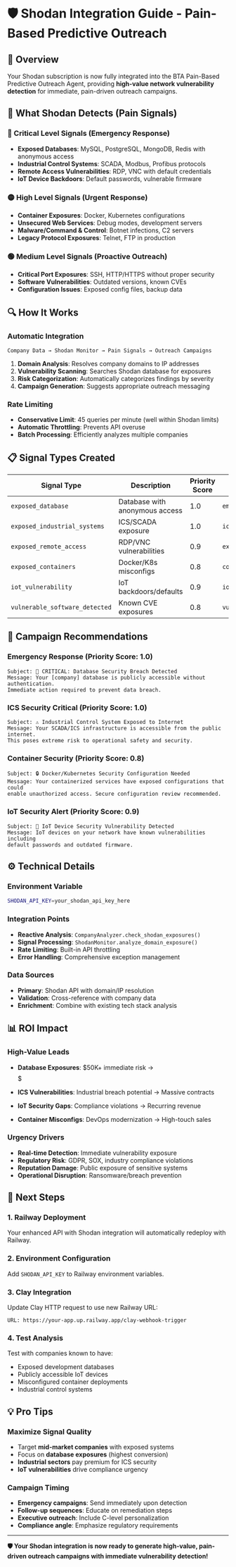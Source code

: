 # 🛡️ Shodan Integration Guide - Pain-Based Predictive Outreach

## 🎯 **Overview**

Your Shodan subscription is now fully integrated into the BTA Pain-Based Predictive Outreach Agent, providing **high-value network vulnerability detection** for immediate, pain-driven outreach campaigns.

## 🚨 **What Shodan Detects (Pain Signals)**

### **🔴 Critical Level Signals (Emergency Response)**

- **Exposed Databases**: MySQL, PostgreSQL, MongoDB, Redis with anonymous access
- **Industrial Control Systems**: SCADA, Modbus, Profibus protocols  
- **Remote Access Vulnerabilities**: RDP, VNC with default credentials
- **IoT Device Backdoors**: Default passwords, vulnerable firmware

### **🟡 High Level Signals (Urgent Response)**

- **Container Exposures**: Docker, Kubernetes configurations  
- **Unsecured Web Services**: Debug modes, development servers
- **Malware/Command & Control**: Botnet infections, C2 servers
- **Legacy Protocol Exposures**: Telnet, FTP in production

### **🟢 Medium Level Signals (Proactive Outreach)**

- **Critical Port Exposures**: SSH, HTTP/HTTPS without proper security
- **Software Vulnerabilities**: Outdated versions, known CVEs
- **Configuration Issues**: Exposed config files, backup data

## 🔍 **How It Works**

### **Automatic Integration**
```
Company Data → Shodan Monitor → Pain Signals → Outreach Campaigns
```

1. **Domain Analysis**: Resolves company domains to IP addresses
2. **Vulnerability Scanning**: Searches Shodan database for exposures  
3. **Risk Categorization**: Automatically categorizes findings by severity
4. **Campaign Generation**: Suggests appropriate outreach messaging

### **Rate Limiting**
- **Conservative Limit**: 45 queries per minute (well within Shodan limits)
- **Automatic Throttling**: Prevents API overuse
- **Batch Processing**: Efficiently analyzes multiple companies

## 📋 **Signal Types Created**

| Signal Type | Description | Priority Score | Campaign Type |
|-------------|-------------|----------------|---------------|
| `exposed_database` | Database with anonymous access | 1.0 | `emergency_response` |
| `exposed_industrial_systems` | ICS/SCADA exposure | 1.0 | `ics_security_critical` |
| `exposed_remote_access` | RDP/VNC vulnerabilities | 0.9 | `exposed_access_points` |
| `exposed_containers` | Docker/K8s misconfigs | 0.8 | `container_security_breach` |
| `iot_vulnerability` | IoT backdoors/defaults | 0.9 | `iot_security_alert` |
| `vulnerable_software_detected` | Known CVE exposures | 0.8 | `vulnerability_response` |

## 🎯 **Campaign Recommendations**

### **Emergency Response** (Priority Score: 1.0)
```
Subject: 🚨 CRITICAL: Database Security Breach Detected
Message: Your [company] database is publicly accessible without authentication. 
Immediate action required to prevent data breach.
```

### **ICS Security Critical** (Priority Score: 1.0)
```
Subject: ⚠️ Industrial Control System Exposed to Internet
Message: Your SCADA/ICS infrastructure is accessible from the public internet.
This poses extreme risk to operational safety and security.
```

### **Container Security** (Priority Score: 0.8)
```
Subject: 🔒 Docker/Kubernetes Security Configuration Needed
Message: Your containerized services have exposed configurations that could 
enable unauthorized access. Secure configuration review recommended.
```

### **IoT Security Alert** (Priority Score: 0.9)
```
Subject: 📡 IoT Device Security Vulnerability Detected  
Message: IoT devices on your network have known vulnerabilities including 
default passwords and outdated firmware.
```

## ⚙️ **Technical Details**

### **Environment Variable**
```bash
SHODAN_API_KEY=your_shodan_api_key_here
```

### **Integration Points**
- **Reactive Analysis**: `CompanyAnalyzer.check_shodan_exposures()`
- **Signal Processing**: `ShodanMonitor.analyze_domain_exposure()`  
- **Rate Limiting**: Built-in API throttling
- **Error Handling**: Comprehensive exception management

### **Data Sources**
- **Primary**: Shodan API with domain/IP resolution
- **Validation**: Cross-reference with company data
- **Enrichment**: Combine with existing tech stack analysis

## 📊 **ROI Impact**

### **High-Value Leads**
- **Database Exposures**: $50K+ immediate risk → $$$$$

- **ICS Vulnerabilities**: Industrial breach potential → Massive contracts

- **IoT Security Gaps**: Compliance violations → Recurring revenue

- **Container Misconfigs**: DevOps modernization → High-touch sales

### **Urgency Drivers**
- **Real-time Detection**: Immediate vulnerability exposure
- **Regulatory Risk**: GDPR, SOX, industry compliance violations  
- **Reputation Damage**: Public exposure of sensitive systems
- **Operational Disruption**: Ransomware/breach prevention

## 🚀 **Next Steps**

### **1. Railway Deployment**
Your enhanced API with Shodan integration will automatically redeploy with Railway.

### **2. Environment Configuration**  
Add `SHODAN_API_KEY` to Railway environment variables.

### **3. Clay Integration**
Update Clay HTTP request to use new Railway URL:
```
URL: https://your-app.up.railway.app/clay-webhook-trigger
```

### **4. Test Analysis**
Test with companies known to have:
- Exposed development databases
- Publicly accessible IoT devices  
- Misconfigured container deployments
- Industrial control systems

## 💡 **Pro Tips**

### **Maximize Signal Quality**
- Target **mid-market companies** with exposed systems
- Focus on **database exposures** (highest conversion)
- **Industrial sectors** pay premium for ICS security
- **IoT vulnerabilities** drive compliance urgency

### **Campaign Timing**
- **Emergency campaigns**: Send immediately upon detection
- **Follow-up sequences**: Educate on remediation steps
- **Executive outreach**: Include C-level personalization
- **Compliance angle**: Emphasize regulatory requirements

---

**🛡️ Your Shodan integration is now ready to generate high-value, pain-driven outreach campaigns with immediate vulnerability detection!**
